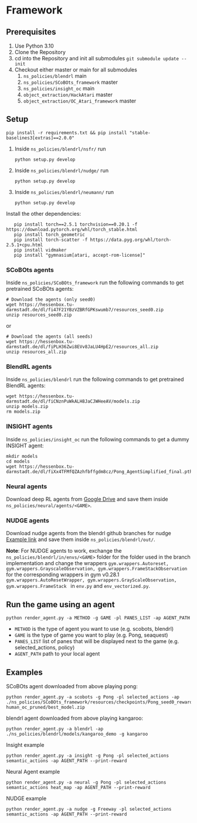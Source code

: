 # Framework
## Prerequisites
1. Use Python 3.10
2. Clone the Repository
3. cd into the Repository and init all submodules
``` git submodule update --init ```
4. Checkout either master or main for all submodules
   1. ``` ns_policies/blendrl ``` main
   2. ``` ns_policies/SCoBOts_framework ``` master
   3. ``` ns_policies/insight_oc ``` main
   4. ``` object_extraction/HackAtari ``` master
   5. ``` object_extraction/OC_Atari_framework ``` master
## Setup
```
pip install -r requirements.txt && pip install "stable-baselines3[extras]==2.0.0"
```
1. Inside ```ns_policies/blendrl/nsfr/``` run
    ```
    python setup.py develop
    ```
2. Inside ```ns_policies/blendrl/nudge/``` run
    ```
    python setup.py develop
    ```
3. Inside ```ns_policies/blendrl/neumann/``` run
    ```
    python setup.py develop
    ```
Install the other dependencies:
```
   pip install torch==2.5.1 torchvision==0.20.1 -f https://download.pytorch.org/whl/torch_stable.html
   pip install torch_geometric
   pip install torch-scatter -f https://data.pyg.org/whl/torch-2.5.1+cpu.html
   pip install vidmaker 
   pip install "gymnasium[atari, accept-rom-license]"
   ```
   
### SCoBOts agents
Inside ``` ns_policies/SCoBOts_framework ``` run the following commands to get pretrained SCoBOts agents:

```
# Download the agents (only seed0)
wget https://hessenbox.tu-darmstadt.de/dl/fi47F21YBzVZBRfGPKswumb7/resources_seed0.zip
unzip resources_seed0.zip
```
or
```
# Download the agents (all seeds)
wget https://hessenbox.tu-darmstadt.de/dl/fiPLH36Zwi8EVv8JaLU4HpE2/resources_all.zip
unzip resources_all.zip
```

### BlendRL agents
Inside ``` ns_policies/blendrl ``` run the following commands to get pretrained BlendRL agents:
```
wget https://hessenbox.tu-darmstadt.de/dl/fiCNznPuWkALH8JaCJWHeeAV/models.zip
unzip models.zip
rm models.zip
```

### INSIGHT agents
Inside ``` ns_policies/insight_oc ``` run the following commands to get a dummy INSIGHT agent:
```
mkdir models
cd models
wget https://hessenbox.tu-darmstadt.de/dl/fiXx4TFMfQZAzhfbffgdm8cz/Pong_AgentSimplified_final.pth
```

### Neural agents
Download deep RL agents from [Google Drive](https://drive.google.com/drive/folders/1-6l2A82dGlBZ52jlKEuo9vTCdOcfFZHJ?usp=sharing) and save them inside ``` ns_policies/neural/agents/<GAME> ```.

### NUDGE agents
Download nudge agents from the blendrl github branches for nudge [Example link](https://github.com/ml-research/blendrl/tree/Freeway/out_freeway/runs/freeway_softmax_blender_logic_lr_0.00025_llr_0.00025_blr_0.00025_gamma_0.99_bentcoef_0.01_numenvs_50_steps_128__0)
and save them inside ``` ns_policies/blendrl/out/ ```.

**Note**: For NUDGE agents to work, exchange the ``` ns_policies/blendrl/in/envs/<GAME> ``` folder for the <GAME> folder used in the branch implementation and change the wrappers 
``gym.wrappers.Autoreset, gym.wrappers.GrayscaleObservation, gym.wrappers.FrameStackObservation`` for the corresponding wrappers in gym v0.28.1 
``gym.wrappers.AutoResetWrapper, gym.wrappers.GrayScaleObservation, gym.wrappers.FrameStack `` in ``env.py`` and ``env_vectorized.py``.

## Run the game using an agent

```
python render_agent.py -a METHOD -g GAME -pl PANES_LIST -ap AGENT_PATH
```

* ```METHOD``` is the type of agent you want to use (e.g. scobots, blendrl)
* ```GAME``` is the type of game you want to play (e.g. Pong, seaquest)
* ```PANES_LIST``` list of panes that will be displayed next to the game (e.g. selected_actions, policy)
* ```AGENT_PATH``` path to your local agent
  
## Examples
SCoBOts agent downloaded from above playing pong: 
``` 
python render_agent.py -a scobots -g Pong -pl selected_actions -ap ./ns_policies/SCoBOts_framework/resources/checkpoints/Pong_seed0_reward-human_oc_pruned/best_model.zip
```
blendrl agent downloaded from above playing kangaroo: 
``` 
python render_agent.py -a blendrl -ap ./ns_policies/blendrl/models/kangaroo_demo -g kangaroo
```
Insight example
```
python render_agent.py -a insight -g Pong -pl selected_actions semantic_actions -ap AGENT_PATH --print-reward
```
Neural Agent example
```
python render_agent.py -a neural -g Pong -pl selected_actions semantic_actions heat_map -ap AGENT_PATH --print-reward
```
NUDGE example
```
python render_agent.py -a nudge -g Freeway -pl selected_actions semantic_actions -ap AGENT_PATH --print-reward
```